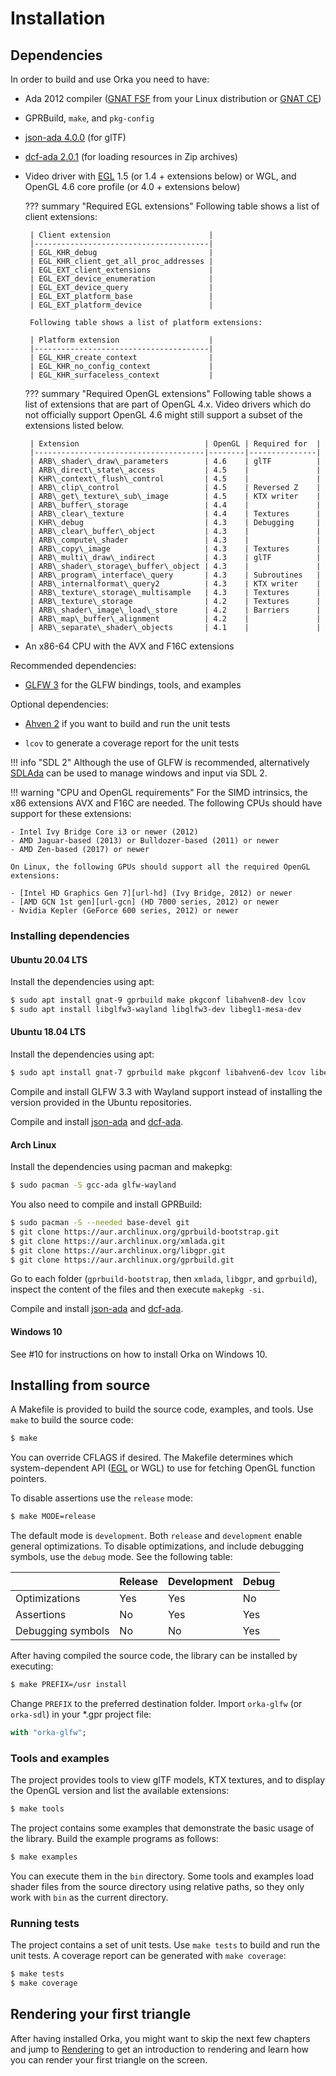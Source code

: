 # Installation

## Dependencies

In order to build and use Orka you need to have:

 * Ada 2012 compiler ([GNAT FSF][url-fsf] from
   your Linux distribution or [GNAT CE][url-ce])

 * GPRBuild, `make`, and `pkg-config`

 * [json-ada 4.0.0][url-json-ada] (for glTF)

 * [dcf-ada 2.0.1][url-dcf-ada] (for loading resources in Zip archives)

 * Video driver with [EGL][url-egl] 1.5 (or 1.4 + extensions below) or WGL,
   and OpenGL 4.6 core profile (or 4.0 + extensions below)

    ??? summary "Required EGL extensions"
        Following table shows a list of client extensions:

        | Client extension                      |
        |---------------------------------------|
        | EGL_KHR_debug                         |
        | EGL_KHR_client_get_all_proc_addresses |
        | EGL_EXT_client_extensions             |
        | EGL_EXT_device_enumeration            |
        | EGL_EXT_device_query                  |
        | EGL_EXT_platform_base                 |
        | EGL_EXT_platform_device               |

        Following table shows a list of platform extensions:

        | Platform extension                    |
        |---------------------------------------|
        | EGL_KHR_create_context                |
        | EGL_KHR_no_config_context             |
        | EGL_KHR_surfaceless_context           |

    ??? summary "Required OpenGL extensions"
        Following table shows a list of extensions that are part of OpenGL 4.x.
        Video drivers which do not officially support OpenGL 4.6 might
        still support a subset of the extensions listed below.

        | Extension                            | OpenGL | Required for  |
        |--------------------------------------|--------|---------------|
        | ARB\_shader\_draw\_parameters        | 4.6    | glTF          |
        | ARB\_direct\_state\_access           | 4.5    |               |
        | KHR\_context\_flush\_control         | 4.5    |               |
        | ARB\_clip\_control                   | 4.5    | Reversed Z    |
        | ARB\_get\_texture\_sub\_image        | 4.5    | KTX writer    |
        | ARB\_buffer\_storage                 | 4.4    |               |
        | ARB\_clear\_texture                  | 4.4    | Textures      |
        | KHR\_debug                           | 4.3    | Debugging     |
        | ARB\_clear\_buffer\_object           | 4.3    |               |
        | ARB\_compute\_shader                 | 4.3    |               |
        | ARB\_copy\_image                     | 4.3    | Textures      |
        | ARB\_multi\_draw\_indirect           | 4.3    | glTF          |
        | ARB\_shader\_storage\_buffer\_object | 4.3    |               |
        | ARB\_program\_interface\_query       | 4.3    | Subroutines   |
        | ARB\_internalformat\_query2          | 4.3    | KTX writer    |
        | ARB\_texture\_storage\_multisample   | 4.3    | Textures      |
        | ARB\_texture\_storage                | 4.2    | Textures      |
        | ARB\_shader\_image\_load\_store      | 4.2    | Barriers      |
        | ARB\_map\_buffer\_alignment          | 4.2    |               |
        | ARB\_separate\_shader\_objects       | 4.1    |               |

 * An x86-64 CPU with the AVX and F16C extensions

Recommended dependencies:

 * [GLFW 3][url-glfw] for the GLFW bindings, tools, and examples

Optional dependencies:

 * [Ahven 2][url-ahven] if you want to build and run the unit tests

 * `lcov` to generate a coverage report for the unit tests

!!! info "SDL 2"
    Although the use of GLFW is recommended, alternatively
    [SDLAda][url-sdlada] can be used to manage windows and input via SDL 2.

!!! warning "CPU and OpenGL requirements"
    For the SIMD intrinsics, the x86 extensions AVX and F16C are needed.
    The following CPUs should have support for these extensions:

    - Intel Ivy Bridge Core i3 or newer (2012)
    - AMD Jaguar-based (2013) or Bulldozer-based (2011) or newer
    - AMD Zen-based (2017) or newer

    On Linux, the following GPUs should support all the required OpenGL extensions:

    - [Intel HD Graphics Gen 7][url-hd] (Ivy Bridge, 2012) or newer
    - [AMD GCN 1st gen][url-gcn] (HD 7000 series, 2012) or newer
    - Nvidia Kepler (GeForce 600 series, 2012) or newer

### Installing dependencies

#### Ubuntu 20.04 LTS

Install the dependencies using apt:

```sh
$ sudo apt install gnat-9 gprbuild make pkgconf libahven8-dev lcov
$ sudo apt install libglfw3-wayland libglfw3-dev libegl1-mesa-dev
```

#### Ubuntu 18.04 LTS

Install the dependencies using apt:

```sh
$ sudo apt install gnat-7 gprbuild make pkgconf libahven6-dev lcov libegl1-mesa-dev
```

Compile and install GLFW 3.3 with Wayland support instead of installing
the version provided in the Ubuntu repositories.

Compile and install [json-ada][url-json-ada] and [dcf-ada][url-dcf-ada].

#### Arch Linux

Install the dependencies using pacman and makepkg:

```sh
$ sudo pacman -S gcc-ada glfw-wayland
```

You also need to compile and install GPRBuild:

```sh
$ sudo pacman -S --needed base-devel git
$ git clone https://aur.archlinux.org/gprbuild-bootstrap.git
$ git clone https://aur.archlinux.org/xmlada.git
$ git clone https://aur.archlinux.org/libgpr.git
$ git clone https://aur.archlinux.org/gprbuild.git
```

Go to each folder (`gprbuild-bootstrap`, then `xmlada`, `libgpr`, and `gprbuild`),
inspect the content of the files and then execute `makepkg -si`.

Compile and install [json-ada][url-json-ada] and [dcf-ada][url-dcf-ada].

#### Windows 10

See #10 for instructions on how to install Orka on Windows 10.

## Installing from source

A Makefile is provided to build the source code, examples, and tools.
Use `make` to build the source code:

```sh
$ make
```

You can override CFLAGS if desired. The Makefile determines which
system-dependent API ([EGL][url-egl] or WGL) to use for fetching OpenGL
function pointers.

To disable assertions use the `release` mode:

```sh
$ make MODE=release
```

The default mode is `development`. Both `release` and `development` enable general
optimizations. To disable optimizations, and include
debugging symbols, use the `debug` mode. See the following table:

|                   | Release | Development | Debug |
|-------------------|---------|-------------|-------|
| Optimizations     | Yes     | Yes         | No    |
| Assertions        | No      | Yes         | Yes   |
| Debugging symbols | No      | No          | Yes   |

After having compiled the source code, the library can be installed by
executing:

```sh
$ make PREFIX=/usr install
```

Change `PREFIX` to the preferred destination folder. Import `orka-glfw` (or
`orka-sdl`) in your \*.gpr project file:

```ada
with "orka-glfw";
```

###  Tools and examples

The project provides tools to view glTF models, KTX textures, and to
display the OpenGL version and list the available extensions:

```sh
$ make tools
```

The project contains some examples that demonstrate the basic usage of
the library. Build the example programs as follows:

```sh
$ make examples
```

You can execute them in the `bin` directory. Some tools and examples load shader
files from the source directory using relative paths, so they only work
with `bin` as the current directory.

### Running tests

The project contains a set of unit tests. Use `make tests` to build and
run the unit tests. A coverage report can be generated with `make coverage`:

```sh
$ make tests
$ make coverage
```

  [url-ce]: http://libre.adacore.com/
  [url-fsf]: https://gcc.gnu.org/wiki/GNAT
  [url-ahven]: http://ahven.stronglytyped.org
  [url-json-ada]: https://github.com/onox/json-ada
  [url-dcf-ada]: https://github.com/onox/dcf-ada
  [url-glfw]: http://www.glfw.org/
  [url-sdl]: http://www.libsdl.org/
  [url-sdlada]: https://github.com/Lucretia/sdlada
  [url-egl]: https://www.khronos.org/egl
  [url-gcn]: https://en.wikipedia.org/wiki/Radeon#Feature_overview
  [url-hd]: https://en.wikipedia.org/wiki/Intel_Graphics_Technology#Capabilities

## Rendering your first triangle

After having installed Orka, you might want to skip the next few chapters
and jump to [Rendering](/rendering) to get an introduction to rendering
and learn how you can render your first triangle on the screen.
